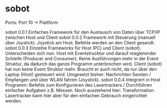 # sobot

Ports: Port 10 -> Plattform


sobot 0.0.1   Einfaches Framework für den Austausch von Daten über TCP/IP zwischen Host und Client
sobot 0.0.2   Framework mit Steuerung (manuell über Joystick). Joystick am Host. Befehle werden an den Client gesandt.
sobot 0.0.3   Einzelne Frameworks für Host (PC) und Client (sobot). Unterscheiden sich nun. Host mit Eventstrucktur und darauf reagierender Schleife (Producer and Consumer). Keine Ausführungen mehr in der Event Struktur, da dadurch das ganze Programm unterbrochen wird. Client (sobot) hat nun keine Event Struktur mehr. Braucht er auch nicht, da nur über den Laptop (Host) gesteuert wird. Umgesetzt bisher: Nachrichten Senden / Empfangen und über WLAN fahren (Joystick).
sobot 0.0.4  Integriert in Host Programm: Befehle zum Konfigurieren des Lasertrackers / Durchführen einfacher Aufgaben z.B. Messen. Noch ausstehend hier: Transformation. Lasertracker kann hier aber für den einfachen Gebrauch eingerichtet werden.
